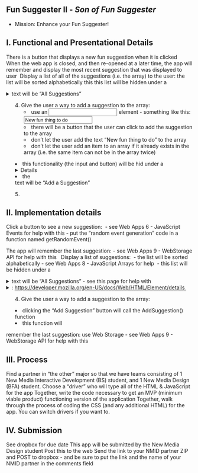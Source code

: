 ## Fun Suggester II - *Son of Fun Suggester*


- Mission: Enhance your Fun Suggester!


## I. Functional and Presentational Details

There is a button that displays a new fun suggestion when it is clicked 
When the web app is closed, and then re-opened at a later time, the app will remember and display the most recent suggestion that was displayed to user 
Display a list of all of the suggestions (i.e. the array) to the user:
 the list will be sorted alphabetically this
this list will be hidden under a <details> tag
 the <summary> text will be  “All Suggestions”

4) Give the user a way to add a suggestion to the array:
    -  use an <input> element - something like this: <input id="newItem" type="text" value="New fun thing to do" />
    - there will be a button that the user can click to add the suggestion to the array
    - don’t let the user add the text “New fun thing to do” to the array
    - don’t let the user add an item to an array if it already exists in the array (i.e. the same item can not be in the array twice)
- this functionality (the input and button) will be hid under a <details> tag
- the <summary> text will be  “Add a Suggestion”

5) 



## II. Implementation details
Click a button to see a new suggestion:      - see Web Apps 6 - JavaScript Events for help with this
           - put the “random event generation” code in a function named getRandomEvent()

The app will remember the last suggestion:
	- see Web Apps 9 - WebStorage API for help with this
 
Display a list of suggestions:  - the list will be sorted alphabetically - see Web Apps 8 - JavaScript Arrays for help  - this list will be hidden under a <details> tag  - the <summary> text will be  “All Suggestions” -  see this page for help with <details> and <summary>: https://developer.mozilla.org/en-US/docs/Web/HTML/Element/details 

4) Give the user a way to add a suggestion to the array: 
  - clicking the “Add Suggestion” button will call the AddSuggestion() function
- this function will 

remember the last suggestion:
use Web Storage - see Web Apps 9 - WebStorage API for help with this



## III. Process
Find a partner in “the other” major so that we have teams consisting of 1 New Media Interactive Development (BS) student, and 1 New Media Design (BFA) student.
Choose a “driver” who will type all of the HTML & JavaScript for the app
Together, write the code necessary to get an MVP (minimum viable product) functioning version of the application 
Together, walk through the process of coding the CSS (and any additional HTML) for the app. You can switch drivers if you want to.


## IV. Submission
See dropbox for due date
This app will be submitted by the New Media Design student
Post this to the web
Send the link to your NMID partner
ZIP and POST to dropbox - and be sure to put the link and the name of your NMID partner in the comments field
